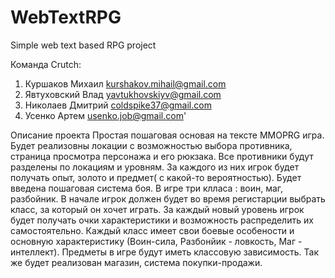 # WebTextRPG
Simple web text based RPG project

Команда Crutch:
1. Куршаков Михаил kurshakov.mihail@gmail.com
2. Явтуховский Влад yavtukhovskiyv@gmail.com
3. Николаев Дмитрий coldspike37@gmail.com
4. Усенко Артем  usenko.job@gmail.com'

Описание проекта 
Простая пошаговая основая на тексте MMOPRG игра. 
Будет реализовны локации с возможностью выбора противника, страница просмотра персонажа и его рюкзака.
Все противники будут разделены по локациям и уровням. За каждого из них игрок будет получать опыт, золото и предмет( с какой-то вероятностью).
Будет введена пошаговая система боя. 
В игре три клласа : воин, маг, разбойник.
В начале игрок должен будет во время регистарции выбрать класс, за который он хочет играть. 
За каждый новый  уровень игрок будет получать очки характеристики и возможность распределить их самостоятельно. 
Каждый класс имеет свои боевые особености и основную характеристику (Воин-сила, Разбонйик - ловкость, Маг - интеллект).
Предметы в игре будут иметь классовую зависимость. 
Так же будет реализован магазин, система покупки-продажи.
